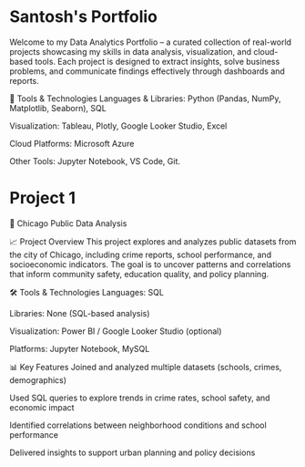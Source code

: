 # Santosh's Portfolio
Welcome to my Data Analytics Portfolio – a curated collection of real-world projects showcasing my skills in data analysis, visualization, and cloud-based tools. Each project is designed to extract insights, solve business problems, and communicate findings effectively through dashboards and reports.


🧰 Tools & Technologies
Languages & Libraries: Python (Pandas, NumPy, Matplotlib, Seaborn), SQL

Visualization: Tableau, Plotly, Google Looker Studio, Excel

Cloud Platforms: Microsoft Azure

Other Tools: Jupyter Notebook, VS Code, Git.


# Project 1

📌 Chicago Public Data Analysis 

📈 Project Overview
This project explores and analyzes public datasets from the city of Chicago, including crime reports, school performance, and socioeconomic indicators. The goal is to uncover patterns and correlations that inform community safety, education quality, and policy planning.

🛠️ Tools & Technologies
Languages: SQL

Libraries: None (SQL-based analysis)

Visualization: Power BI / Google Looker Studio (optional)

Platforms: Jupyter Notebook, MySQL

📊 Key Features
Joined and analyzed multiple datasets (schools, crimes, demographics)

Used SQL queries to explore trends in crime rates, school safety, and economic impact

Identified correlations between neighborhood conditions and school performance

Delivered insights to support urban planning and policy decisions







